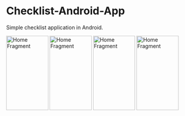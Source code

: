 # Checklist-Android-App
Simple checklist application in Android.

<img 
  src="https://cloud.githubusercontent.com/assets/10732162/14150653/14e1ed70-f678-11e5-9ede-2adaebf8f41c.png" 
  alt="Home Fragment" 
  width = "112.5px"
  height = "200px"/>
<img 
  src="https://cloud.githubusercontent.com/assets/10732162/14150652/14e1b7b0-f678-11e5-836d-1b08a23c83d9.png" 
  alt="Home Fragment" 
  width = "112.5px"
  height = "200px"/>
<img 
  src="https://cloud.githubusercontent.com/assets/10732162/14150651/14e0620c-f678-11e5-9334-86ab1648bcf6.png" 
  alt="Home Fragment" 
  width = "112.5px"
  height = "200px"/>
<img 
  src="https://cloud.githubusercontent.com/assets/10732162/14150650/14e0005a-f678-11e5-8a88-cceb252ab2a2.png" 
  alt="Home Fragment" 
  width = "112.5px"
  height = "200px"/>
